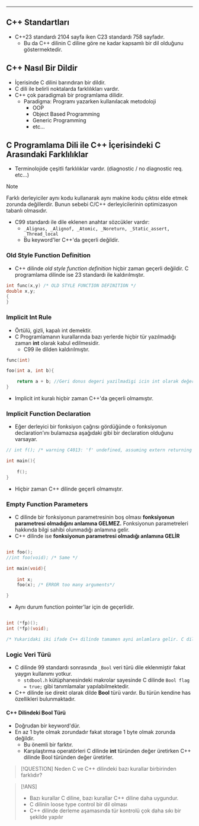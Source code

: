 
---

## C++ Standartları

- C++23 standardı 2104 sayfa iken C23 standardı 758 sayfadır. 
	- Bu da C++ dilinin C diline göre ne kadar kapsamlı bir dil olduğunu göstermektedir.

## C++ Nasıl Bir Dildir
- İçerisinde C dilini barındıran bir dildir.
- C dili ile belirli noktalarda farklılıkları vardır.
- C++ çok paradigmalı bir programlama dilidir.
	- Paradigma: Programı yazarken kullanılacak metodoloji
		- OOP
		- Object Based Programming
		- Generic Programming
		- etc...

## C Programlama Dili ile C++ İçerisindeki C Arasındaki Farklılıklar

- Terminolojide çeşitli farklılıklar vardır. (diagnostic / no diagnostic req. etc...)

>[!NOTE]
>Farklı derleyiciler aynı kodu kullanarak aynı makine kodu çıktısı elde etmek zorunda değillerdir. Bunun sebebi C/C++ derleyicilerinin optimizasyon tabanlı olmasıdır.

- C99 standardı ile dile eklenen anahtar sözcükler vardır:
	- `_Alignas, _Alignof, _Atomic, _Noreturn, _Static_assert, _Thread_local`
	- Bu keyword'ler C++'da geçerli değildir.

### Old Style Function Definition

- C++ dilinde *old style function definition* hiçbir zaman geçerli değildir. C programlama dilinde ise 23 standardı ile kaldırılmıştır.

```c
int func(x,y) /* OLD STYLE FUNCTION DEFINITION */
double x,y;
{
}
```


### Implicit Int Rule

- Örtülü, gizli, kapalı int demektir.
- C Programlamanın kurallarında bazı yerlerde hiçbir tür yazılmadığı zaman **int** olarak kabul edilmesidir.
	- C99 ile dilden kaldırılmıştır.
	
```c
func(int)

foo(int a, int b){

	return a + b; //Geri donus degeri yazilmadigi icin int olarak değerlendirilir
}
```

- Implicit int kuralı hiçbir zaman C++'da geçerli olmamıştır.

### Implicit Function Declaration

- Eğer derleyici bir fonksiyon çağrısı gördüğünde o fonksiyonun declaration'ını bulamazsa aşağıdaki gibi bir declaration olduğunu varsayar.

```c
// int f(); /* warning C4013: 'f' undefined, assuming extern returning int '' */

int main(){
	
	f();
}

```


- Hiçbir zaman C++ dilinde geçerli olmamıştır.


### Empty Function Parameters

- C dilinde bir fonksiyonun parametresinin boş olması **fonksiyonun parametresi olmadığını anlamına GELMEZ.** Fonksiyonun parametreleri hakkında bilgi sahibi olunmadığı anlamına gelir.
- C++ dilinde ise **fonksiyonun parametresi olmadığı anlamına GELİR**
```C++

int foo();
//int foo(void); /* Same */

int main(void){
	
	int x;
	foo(x); /* ERROR too many arguments*/

}
```

- Aynı durum function pointer'lar için de geçerlidir.

```c++

int (*fp)();
int (*fp)(void);

/* Yukaridaki iki ifade C++ dilinde tamamen ayni anlamlara gelir. C dilinde ise farklı seylerdir!! */

```

### Logic Veri Türü

- C dilinde 99 standardı sonrasında `_Bool` veri türü dile eklenmiştir fakat yaygın kullanımı yotkur.
	- `stdbool.h` kütüphanesindeki makrolar sayesinde C dilinde `Bool flag = true;` gibi tanımlamalar yapılabilmektedir.
- C++ dilinde ise direkt olarak dilde **Bool** türü vardır. Bu türün kendine has özellikleri bulunmaktadır.

#### C++  Dilindeki Bool Türü

- Doğrudan bir keyword'dür.
- En az 1 byte olmak zorundadır fakat storage 1 byte olmak zorunda değildir.
	- Bu önemli bir farktır.
	- Karşılaştırma operatörleri C dilinde **int** türünden değer üretirken C++ dilinde Bool türünden değer üretirler. 


>[!QUESTION]
>Neden C ve C++ dilindeki bazı kurallar birbirinden farklıdır?

>[!ANS]
>- Bazı kurallar C diline, bazı kurallar C++ diline daha uygundur.
>- C dilinin loose type control bir dil olması
>- C++ dilinde derleme aşamasında tür kontrolü çok daha sıkı bir şekilde yapılır











































